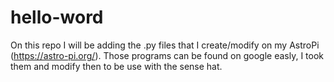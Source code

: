 # hello-word

On this repo I will be adding the .py files that I create/modify on 
my AstroPi (https://astro-pi.org/). Those programs can be found
on google easly, I took them and modify then to be use with the sense hat.
